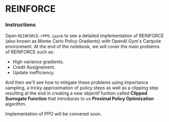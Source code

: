 # REINFORCE

### Instructions

Open `REINFORCE->PPO.ipynb` to see a detailed implementation of REINFORCE (also known as Monte Carlo Policy Gradients) with OpenAI Gym's Cartpole environment.
At the end of the notebook, we will cover the main problems of REINFORCE such as:
* High variance gradients.
* Credit Assignement.
* Update inefficiency.

And then we'll see how to mitigate these problems using importance sampling, a tricky approximation of policy steps as well as a clipping step resulting at the end in creating a new objectif funtion called **Clipped Surrogate Function** that introduces to us **Proximal Policy Optimization** algorithm.

Implementation of PPO will be convered soon.
